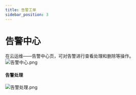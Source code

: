 ```yaml
---
title: 告警工单
sidebar_position: 3
---
```


# 告警中心
在云运维——告警中心页，可对告警进行查看处理和删除等操作。
![告警中心.png](http://dgiot-1253666439.cos.ap-shanghai-fsi.myqcloud.com/shuwa_tech/zh/manual/cloud/Smart%20venue/Cloud%20operation%20and%20maintenance/%E5%91%8A%E8%AD%A6%E4%B8%AD%E5%BF%83.png)
#### 告警处理
![告警处理.png](http://dgiot-1253666439.cos.ap-shanghai-fsi.myqcloud.com/shuwa_tech/zh/manual/cloud/Smart%20venue/Cloud%20operation%20and%20maintenance/%E5%91%8A%E8%AD%A6%E5%A4%84%E7%90%86.png)
